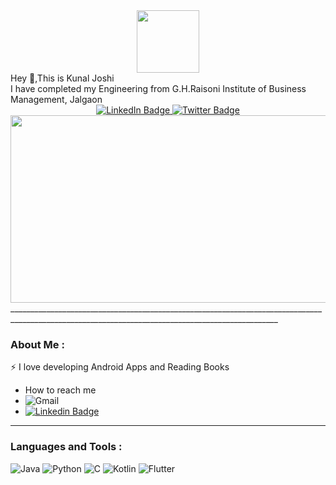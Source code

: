 <div id="header" align="center">
  <img src="https://media.giphy.com/media/M9gbBd9nbDrOTu1Mqx/giphy.gif" width="100"/>
</div>
     Hey 👋,This is Kunal Joshi
<div>     
      I have completed my Engineering from G.H.Raisoni Institute of Business Management, Jalgaon
</div>  
   <div align=center>
  <a href="https://www.linkedin.com/in/kunal-joshi-68b3421bb">
    <img src="https://img.shields.io/badge/Kunal Joshi-blue?style=for-the-badge&logo=linkedin&logoColor=white" alt="LinkedIn Badge"/>
  </a>

  <a href="https://twitter.com/KunalJoshi287">
    <img src="https://img.shields.io/badge/KunalJoshi287-blue?style=for-the-badge&logo=twitter&logoColor=white" alt="Twitter Badge"/>
  </a>
</div>
  <div align="center">
  <img src="https://media.giphy.com/media/dWesBcTLavkZuG35MI/giphy.gif" width="600" height="300"/>
</div>
 _________________________________________________________________________________________________________________________________________________

### About Me :
:zap: I love developing Android Apps and Reading Books
- How to reach me
- ![Gmail](https://img.shields.io/badge/kunaljoshi287@gmail.com-D14836?style=for-the-badge&logo=gmail&logoColor=white)
- [![Linkedin Badge](https://img.shields.io/badge/-KunalJoshi-blue?style=flat&logo=Linkedin&logoColor=white)](https://www.linkedin.com/in/kunal-joshi-68b3421bb)
 _______________________________________________________________________________________________________________________________________________________

### Languages and Tools :
![Java](https://img.shields.io/badge/java-%23ED8B00.svg?style=for-the-badge&logo=java&logoColor=white)
![Python](https://img.shields.io/badge/python-3670A0?style=for-the-badge&logo=python&logoColor=ffdd54)
![C](https://img.shields.io/badge/c-%2300599C.svg?style=for-the-badge&logo=c&logoColor=white)
![Kotlin](https://img.shields.io/badge/kotlin-3670A0?style=for-the-badge&logo=kotlin&logoColor=#800080)
![Flutter](https://img.shields.io/badge/flutter-3670A0?style=for-the-badge&logo=flutter&logoColor=#800080)
<!-- 
**Kunal287/Kunal287** is a ✨ _special_ ✨ repository because its `README.md` (this file) appears on your GitHub profile.

Here are some ideas to get you started:

- 🔭 I’m currently working on ...
- 🌱 I’m currently learning ...
- 👯 I’m looking to collaborate on ...
- 🤔 I’m looking for help with ...
- 💬 Ask me about ...
- 📫 How to reach me: ...
- 😄 Pronouns: ...
- ⚡ Fun fact: ...
-->
    




